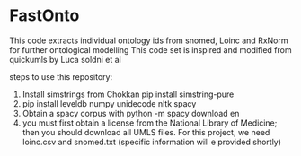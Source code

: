 # FastOnto
This code extracts individual ontology ids from snomed, Loinc and RxNorm for further ontological modelling
This code set is inspired and modified from quickumls by Luca soldni et al

steps to use this repository:
1) Install simstrings from Chokkan pip install simstring-pure
2) pip install leveldb numpy unidecode nltk spacy
3) Obtain a spacy corpus with python -m spacy download en
4) you must first obtain a license from the National Library of Medicine; then you should download all UMLS files.  For this project, we need loinc.csv and snomed.txt (specific information will e provided shortly)
